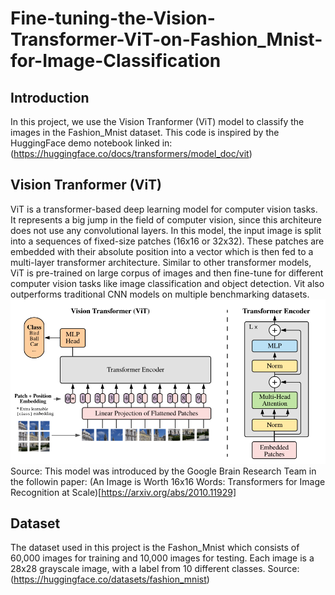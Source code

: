 # Fine-tuning-the-Vision-Transformer-ViT-on-Fashion_Mnist-for-Image-Classification


## Introduction
In this project, we use the Vision Tranformer (ViT) model to classify the images in the Fashion_Mnist dataset.
This code is inspired by the HuggingFace demo notebook linked in: (https://huggingface.co/docs/transformers/model_doc/vit)

## Vision Tranformer (ViT)
ViT is a transformer-based deep learning model for computer vision tasks. It represents a big jump in the field of computer vision, since this architeure does not use any convolutional layers. 
In this model, the input image is split into a sequences of fixed-size patches (16x16 or 32x32). These patches are embedded with their absolute position into a vector which is then fed to a multi-layer transformer architecture. 
Similar to other transformer models, ViT is pre-trained on large corpus of images and then fine-tune for different computer vision tasks like image classification and object detection. Vit also outperforms traditional CNN models on multiple benchmarking datasets.
![alt text](https://github.com/AymanELS/Fine-tuning-the-Vision-Transformer-ViT-on-Fashion_Mnist-for-Image-Classification/blob/main/ViT.png)
Source: This model was introduced by the Google Brain Research Team in the followin paper: (An Image is Worth 16x16 Words: Transformers for Image Recognition at Scale)[https://arxiv.org/abs/2010.11929]

## Dataset
The dataset used in this project is the Fashon_Mnist which consists of 60,000 images for training and 10,000 images for testing. Each image is a 28x28 grayscale image, with a label from 10 different classes. 
Source: (https://huggingface.co/datasets/fashion_mnist)

